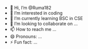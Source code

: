 - 👋 Hi, I’m @Ruma182
- 👀 I’m interested in coding
- 🌱 I’m currently learning BSC in CSE
- 💞️ I’m looking to collaborate on ...
- 📫 How to reach me ...
- 😄 Pronouns: ...
- ⚡ Fun fact: ...

<!---
Ruma182/Ruma182 is a ✨ special ✨ repository because its `README.md` (this file) appears on your GitHub profile.
You can click the Preview link to take a look at your changes.
--->
